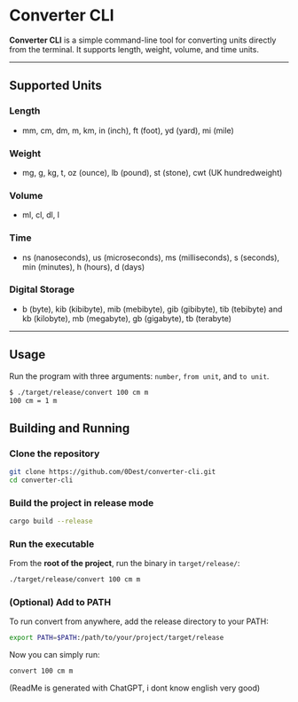 # Converter CLI

**Converter CLI** is a simple command-line tool for converting units directly from the terminal. It supports length, weight, volume, and time units.

---

## Supported Units

### Length
- mm, cm, dm, m, km, in (inch), ft (foot), yd (yard), mi (mile)

### Weight
- mg, g, kg, t, oz (ounce), lb (pound), st (stone), cwt (UK hundredweight)

### Volume
- ml, cl, dl, l

### Time
- ns (nanoseconds), us (microseconds), ms (milliseconds), s (seconds), min (minutes), h (hours), d (days)

### Digital Storage
- b (byte), kib (kibibyte), mib (mebibyte), gib (gibibyte), tib (tebibyte) and kb (kilobyte), mb (megabyte), gb (gigabyte), tb (terabyte)

---

## Usage

Run the program with three arguments: `number`, `from unit`, and `to unit`.  

```bash
$ ./target/release/convert 100 cm m
100 cm = 1 m
```

## Building and Running

### Clone the repository
```bash
git clone https://github.com/0Dest/converter-cli.git
cd converter-cli
```
### Build the project in release mode
```bash
cargo build --release
```
### Run the executable

From the **root of the project**, run the binary in `target/release/`:
```bash
./target/release/convert 100 cm m
```
### (Optional) Add to PATH

To run convert from anywhere, add the release directory to your PATH:
```bash
export PATH=$PATH:/path/to/your/project/target/release
```

Now you can simply run:
```bash
convert 100 cm m
```

(ReadMe is generated with ChatGPT, i dont know english very good)
